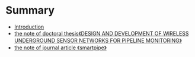 # Summary

* [Introduction](README.md)
* [the note of doctoral thesis《DESIGN AND DEVELOPMENT OF WIRELESS UNDERGROUND SENSOR NETWORKS FOR PIPELINE MONITORING》](the-note-of-doctoral-thesisdesign-and-development-of-wireless-underground-sensor-networks-for-pipeline-monitoring.md)
* [the note of journal article 《smartpipe》](the-note-of-journal-article-smartpipe.md)

